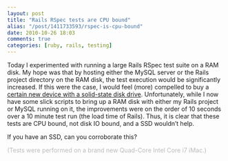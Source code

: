 ```yaml
---
layout: post
title: "Rails RSpec tests are CPU bound"
alias: "/post/1411733593/rspec-is-cpu-bound"
date: 2010-10-26 18:03
comments: true
categories: [ruby, rails, testing]
---
```

<p>Today I experimented with running a large Rails RSpec test suite on a RAM disk.  My hope was that by hosting either the MySQL server or the Rails project directory on the RAM disk, the test execution would be significantly increased.  If this were the case, I would feel (more) compelled to buy a <a href="http://www.apple.com/macbookair/">certain new device with a solid-state disk drive</a>.  Unfortunately, while I now have some slick scripts to bring up a RAM disk with either my Rails project or MySQL running on it, the improvements were on the order of 10 seconds over a 10 minute test run (the load time of Rails).  Thus, it is clear that these tests are CPU bound, not disk IO bound, and a SSD wouldn&#8217;t help.</p>

<p>If you have an SSD, can you corroborate this?</p>

<p><span style="color: #bbb">(Tests were performed on a brand new Quad-Core Intel Core i7 iMac.)</span></p>
